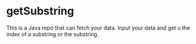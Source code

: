 # getSubstring
This is a Java repo that can fetch your data. Input your data and get u the index of a substring or the substring. 
